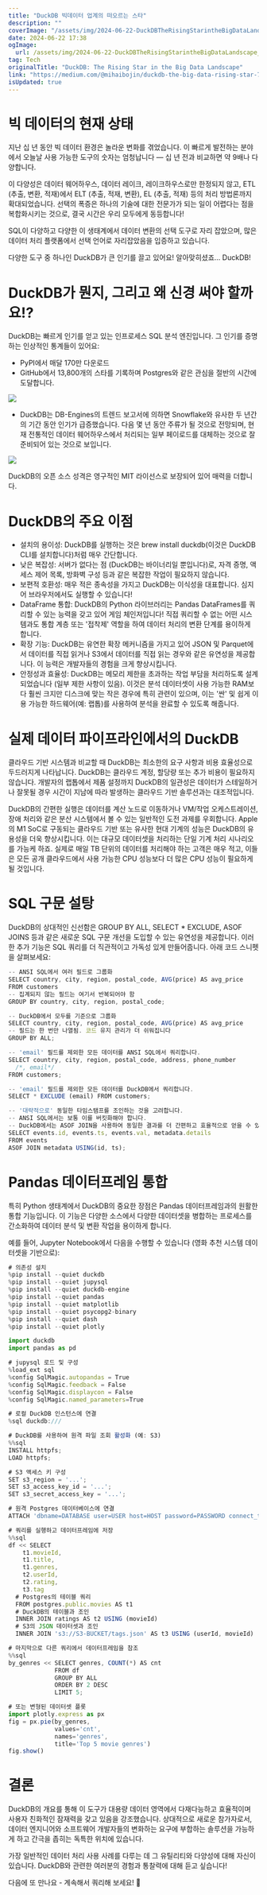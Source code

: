 ```yaml
---
title: "DuckDB 빅데이터 업계의 떠오르는 스타"
description: ""
coverImage: "/assets/img/2024-06-22-DuckDBTheRisingStarintheBigDataLandscape_0.png"
date: 2024-06-22 17:38
ogImage:
  url: /assets/img/2024-06-22-DuckDBTheRisingStarintheBigDataLandscape_0.png
tag: Tech
originalTitle: "DuckDB: The Rising Star in the Big Data Landscape"
link: "https://medium.com/@mihaibojin/duckdb-the-big-data-rising-star-71916f953f18"
isUpdated: true
---
```


# 빅 데이터의 현재 상태

지난 십 년 동안 빅 데이터 환경은 놀라운 변화를 겪었습니다. 이 빠르게 발전하는 분야에서 오늘날 사용 가능한 도구의 숫자는 엄청납니다 — 십 년 전과 비교하면 약 9배나 다양합니다.

이 다양성은 데이터 웨어하우스, 데이터 레이크, 레이크하우스로만 한정되지 않고, ETL (추출, 변환, 적재)에서 ELT (추출, 적재, 변환), EL (추출, 적재) 등의 처리 방법론까지 확대되었습니다. 선택의 폭증은 하나의 기술에 대한 전문가가 되는 일이 어렵다는 점을 복합화시키는 것으로, 결국 시간은 우리 모두에게 동등합니다!

SQL이 다양하고 다양한 이 생태계에서 데이터 변환의 선택 도구로 자리 잡았으며, 많은 데이터 처리 플랫폼에서 선택 언어로 자리잡았음을 입증하고 있습니다.

<!-- cozy-coder - 수평 -->

<ins class="adsbygoogle"
     style="display:block"
     data-ad-client="ca-pub-4877378276818686"
     data-ad-slot="1107185301"
     data-ad-format="auto"
     data-full-width-responsive="true"></ins>

<script>
     (adsbygoogle = window.adsbygoogle || []).push({});
</script>

다양한 도구 중 하나인 DuckDB가 큰 인기를 끌고 있어요! 알아맞히셨죠... DuckDB!

# DuckDB가 뭔지, 그리고 왜 신경 써야 할까요!?

DuckDB는 빠르게 인기를 얻고 있는 인프로세스 SQL 분석 엔진입니다. 그 인기를 증명하는 인상적인 통계들이 있어요:

- PyPI에서 매달 170만 다운로드
- GitHub에서 13,800개의 스타를 기록하며 Postgres와 같은 관심을 절반의 시간에 도달합니다.

<!-- cozy-coder - 수평 -->

<ins class="adsbygoogle"
     style="display:block"
     data-ad-client="ca-pub-4877378276818686"
     data-ad-slot="1107185301"
     data-ad-format="auto"
     data-full-width-responsive="true"></ins>

<script>
     (adsbygoogle = window.adsbygoogle || []).push({});
</script>

<img src="/assets/img/2024-06-22-DuckDBTheRisingStarintheBigDataLandscape_0.png" />

- DuckDB는 DB-Engines의 트렌드 보고서에 의하면 Snowflake와 유사한 두 년간의 기간 동안 인기가 급증했습니다. 다음 몇 년 동안 주류가 될 것으로 전망되며, 현재 전통적인 데이터 웨어하우스에서 처리되는 일부 페이로드를 대체하는 것으로 잘 준비되어 있는 것으로 보입니다.

<img src="/assets/img/2024-06-22-DuckDBTheRisingStarintheBigDataLandscape_1.png" />

DuckDB의 오픈 소스 성격은 영구적인 MIT 라이선스로 보장되어 있어 매력을 더합니다.

<!-- cozy-coder - 수평 -->

<ins class="adsbygoogle"
     style="display:block"
     data-ad-client="ca-pub-4877378276818686"
     data-ad-slot="1107185301"
     data-ad-format="auto"
     data-full-width-responsive="true"></ins>

<script>
     (adsbygoogle = window.adsbygoogle || []).push({});
</script>

# DuckDB의 주요 이점

- 설치의 용이성: DuckDB를 실행하는 것은 brew install duckdb(이것은 DuckDB CLI를 설치합니다)처럼 매우 간단합니다.
- 낮은 복잡성: 서버가 없다는 점 (DuckDB는 바이너리일 뿐입니다)로, 자격 증명, 액세스 제어 목록, 방화벽 구성 등과 같은 복잡한 작업이 필요하지 않습니다.
- 보편적 호환성: 매우 적은 종속성을 가지고 DuckDB는 이식성을 대표합니다. 심지어 브라우저에서도 실행할 수 있습니다!
- DataFrame 통합: DuckDB의 Python 라이브러리는 Pandas DataFrames를 쿼리할 수 있는 능력을 갖고 있어 게임 체인저입니다! 직접 쿼리할 수 없는 어떤 시스템과도 통합 계층 또는 '접착제' 역할을 하여 데이터 처리의 변환 단계를 용이하게 합니다.
- 확장 기능: DuckDB는 유연한 확장 메커니즘을 가지고 있어 JSON 및 Parquet에서 데이터를 직접 읽거나 S3에서 데이터를 직접 읽는 경우와 같은 유연성을 제공합니다. 이 능력은 개발자들의 경험을 크게 향상시킵니다.
- 안정성과 효율성: DuckDB는 메모리 제한을 초과하는 작업 부담을 처리하도록 설계되었습니다 (일부 제한 사항이 있음). 이것은 분석 데이터셋이 사용 가능한 RAM보다 훨씬 크지만 디스크에 맞는 작은 경우에 특히 관련이 있으며, 이는 '싼' 및 쉽게 이용 가능한 하드웨어(예: 랩톱)를 사용하여 분석을 완료할 수 있도록 해줍니다.

# 실제 데이터 파이프라인에서의 DuckDB

클라우드 기반 시스템과 비교할 때 DuckDB는 최소한의 요구 사항과 비용 효율성으로 두드러지게 나타납니다. DuckDB는 클라우드 계정, 할당량 또는 추가 비용이 필요하지 않습니다. 개발자의 랩톱에서 제품 설정까지 DuckDB의 일관성은 데이터가 스테일하거나 잘못될 경우 시간이 지남에 따라 발생하는 클라우드 기반 솔루션과는 대조적입니다.

<!-- cozy-coder - 수평 -->

<ins class="adsbygoogle"
     style="display:block"
     data-ad-client="ca-pub-4877378276818686"
     data-ad-slot="1107185301"
     data-ad-format="auto"
     data-full-width-responsive="true"></ins>

<script>
     (adsbygoogle = window.adsbygoogle || []).push({});
</script>

DuckDB의 간편한 실행은 데이터를 계산 노드로 이동하거나 VM/작업 오케스트레이션, 장애 처리와 같은 분산 시스템에서 볼 수 있는 일반적인 도전 과제를 우회합니다. Apple의 M1 SoC로 구동되는 클라우드 기반 또는 유사한 현대 기계의 성능은 DuckDB의 유용성을 더욱 향상시킵니다. 이는 대규모 데이터셋을 처리하는 단일 기계 처리 시나리오를 가능케 하죠. 실제로 매일 TB 단위의 데이터를 처리해야 하는 고객은 매우 적고, 이들은 모든 공개 클라우드에서 사용 가능한 CPU 성능보다 더 많은 CPU 성능이 필요하게 될 것입니다.

# SQL 구문 설탕

DuckDB의 상대적인 신선함은 GROUP BY ALL, SELECT \* EXCLUDE, ASOF JOINS 등과 같은 새로운 SQL 구문 개선을 도입할 수 있는 유연성을 제공합니다. 이러한 추가 기능은 SQL 쿼리를 더 직관적이고 가독성 있게 만들어줍니다. 아래 코드 스니펫을 살펴보세요:

```js
-- ANSI SQL에서 여러 필드로 그룹화
SELECT country, city, region, postal_code, AVG(price) AS avg_price
FROM customers
-- 집계되지 않는 필드는 여기서 반복되어야 함
GROUP BY country, city, region, postal_code;

-- DuckDB에서 모두를 기준으로 그룹화
SELECT country, city, region, postal_code, AVG(price) AS avg_price
-- 필드는 한 번만 나열됨. 코드 유지 관리가 더 쉬워집니다
GROUP BY ALL;
```

<!-- cozy-coder - 수평 -->

<ins class="adsbygoogle"
     style="display:block"
     data-ad-client="ca-pub-4877378276818686"
     data-ad-slot="1107185301"
     data-ad-format="auto"
     data-full-width-responsive="true"></ins>

<script>
     (adsbygoogle = window.adsbygoogle || []).push({});
</script>

```js
-- 'email' 필드를 제외한 모든 데이터를 ANSI SQL에서 쿼리합니다.
SELECT country, city, region, postal_code, address, phone_number
  /*, email*/
FROM customers;

-- 'email' 필드를 제외한 모든 데이터를 DuckDB에서 쿼리합니다.
SELECT * EXCLUDE (email) FROM customers;
```

```js
-- '대략적으로' 동일한 타임스탬프를 조인하는 것을 고려합니다.
-- ANSI SQL에서는 보통 이를 버킷화해야 합니다.
-- DuckDB에서는 ASOF JOIN을 사용하여 동일한 결과를 더 간편하고 효율적으로 얻을 수 있습니다.
SELECT events.id, events.ts, events.val, metadata.details
FROM events
ASOF JOIN metadata USING(id, ts);
```

# Pandas 데이터프레임 통합

특히 Python 생태계에서 DuckDB의 중요한 장점은 Pandas 데이터프레임과의 원활한 통합 기능입니다. 이 기능은 다양한 소스에서 다양한 데이터셋을 병합하는 프로세스를 간소화하여 데이터 분석 및 변환 작업을 용이하게 합니다.

<!-- cozy-coder - 수평 -->

<ins class="adsbygoogle"
     style="display:block"
     data-ad-client="ca-pub-4877378276818686"
     data-ad-slot="1107185301"
     data-ad-format="auto"
     data-full-width-responsive="true"></ins>

<script>
     (adsbygoogle = window.adsbygoogle || []).push({});
</script>

예를 들어, Jupyter Notebook에서 다음을 수행할 수 있습니다 (영화 추천 시스템 데이터셋을 기반으로):

```js
# 의존성 설치
%pip install --quiet duckdb
%pip install --quiet jupysql
%pip install --quiet duckdb-engine
%pip install --quiet pandas
%pip install --quiet matplotlib
%pip install --quiet psycopg2-binary
%pip install --quiet dash
%pip install --quiet plotly

import duckdb
import pandas as pd

# jupysql 로드 및 구성
%load_ext sql
%config SqlMagic.autopandas = True
%config SqlMagic.feedback = False
%config SqlMagic.displaycon = False
%config SqlMagic.named_parameters=True

# 로컬 DuckDB 인스턴스에 연결
%sql duckdb:///

# DuckDB를 사용하여 원격 파일 조회 활성화 (예: S3)
%%sql
INSTALL httpfs;
LOAD httpfs;

# S3 액세스 키 구성
SET s3_region = '...';
SET s3_access_key_id = '...';
SET s3_secret_access_key = '...';

# 원격 Postgres 데이터베이스에 연결
ATTACH 'dbname=DATABASE user=USER host=HOST password=PASSWORD connect_timeout=10' AS postgres (TYPE postgres, READ_ONLY);

# 쿼리를 실행하고 데이터프레임에 저장
%%sql
df << SELECT
    t1.movieId,
    t1.title,
    t1.genres,
    t2.userId,
    t2.rating,
    t3.tag
  # Postgres의 테이블 쿼리
  FROM postgres.public.movies AS t1
  # DuckDB의 테이블과 조인
  INNER JOIN ratings AS t2 USING (movieId)
  # S3의 JSON 데이터셋과 조인
  INNER JOIN 's3://S3-BUCKET/tags.json' AS t3 USING (userId, movieId)

# 마지막으로 다른 쿼리에서 데이터프레임을 참조
%%sql
by_genres << SELECT genres, COUNT(*) AS cnt
             FROM df
             GROUP BY ALL
             ORDER BY 2 DESC
             LIMIT 5;

# 또는 변형된 데이터셋 플롯
import plotly.express as px
fig = px.pie(by_genres,
             values='cnt',
             names='genres',
             title='Top 5 movie genres')
fig.show()
```

# 결론

DuckDB의 개요를 통해 이 도구가 대용량 데이터 영역에서 다재다능하고 효율적이며 사용자 친화적인 잠재력을 갖고 있음을 강조했습니다. 상대적으로 새로운 참가자로서, 데이터 엔지니어와 소프트웨어 개발자들의 변화하는 요구에 부합하는 솔루션을 가능하게 하고 간극을 좁히는 독특한 위치에 있습니다.

<!-- cozy-coder - 수평 -->

<ins class="adsbygoogle"
     style="display:block"
     data-ad-client="ca-pub-4877378276818686"
     data-ad-slot="1107185301"
     data-ad-format="auto"
     data-full-width-responsive="true"></ins>

<script>
     (adsbygoogle = window.adsbygoogle || []).push({});
</script>

가장 일반적인 데이터 처리 사용 사례를 다루는 데 그 유틸리티와 다양성에 대해 자신이 있습니다. DuckDB와 관련한 여러분의 경험과 통찰력에 대해 듣고 싶습니다!

다음에 또 만나요 - 계속해서 쿼리해 보세요! 🦆

